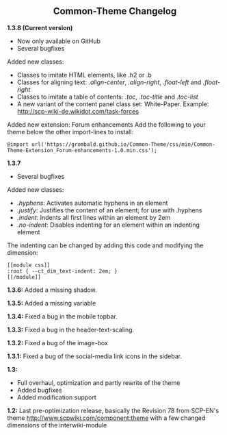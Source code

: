 <h2 align="center">Common-Theme Changelog</h2>

**1.3.8 (Current version)**
* Now only available on GitHub
* Several bugfixes

Added new classes:
* Classes to imitate HTML elements, like .h2 or .b
* Classes for aligning text: *.align-center*, *.align-right*, *.float-left* and *.float-right*
* Classes to imitate a table of contents: *.toc*, *.toc-title* and *.toc-list*
* A new variant of the content panel class set: White-Paper. Example: http://scp-wiki-de.wikidot.com/task-forces

Added new extension: Forum enhancements
Add the following to your theme below the other import-lines to install:
```
@import url('https://grombald.github.io/Common-Theme/css/min/Common-Theme-Extension_Forum-enhancements-1.0.min.css');
```

**1.3.7**
* Several bugfixes

Added new classes: 
* *.hyphens*: Activates automatic hyphens in an element
* *.justify*: Justifies the content of an element; for use with .hyphens
* *.indent*: Indents all first lines within an element by 2em
* *.no-indent*: Disables indenting for an element within an indenting element

The indenting can be changed by adding this code and modifying the dimension:
```
[[module css]]
:root { --ct_dim_text-indent: 2em; }
[[/module]]
```
 
**1.3.6:** Added a missing shadow.

**1.3.5:** Added a missing variable

**1.3.4:** Fixed a bug in the mobile topbar.

**1.3.3:** Fixed a bug in the header-text-scaling.

**1.3.2:** Fixed a bug of the image-box

**1.3.1:** Fixed a bug of the social-media link icons in the sidebar.

**1.3:**
* Full overhaul, optimization and partly rewrite of the theme
* Added bugfixes
* Added modification support

**1.2:** Last pre-optimization release, basically the Revision 78 from SCP-EN's theme http://www.scpwiki.com/component:theme with a few changed dimensions of the interwiki-module

